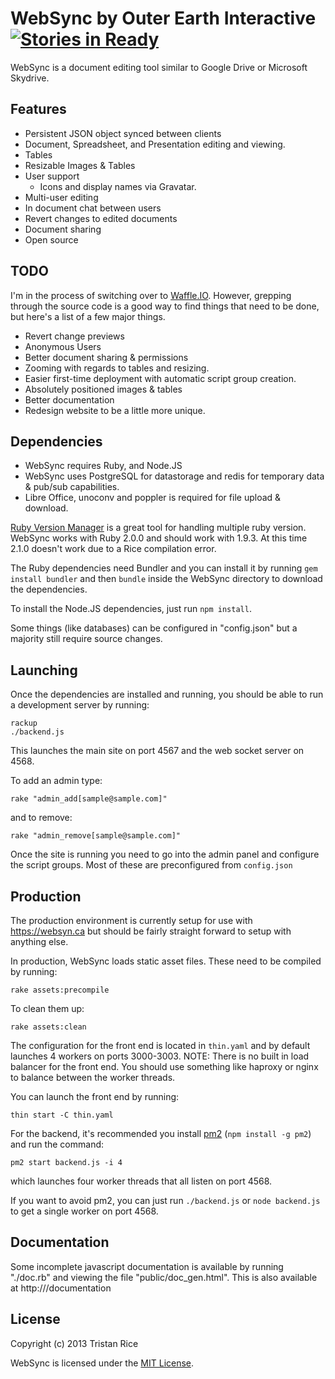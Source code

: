 WebSync by Outer Earth Interactive [![Stories in Ready](https://badge.waffle.io/d4l3k/WebSync.png?label=ready)](https://waffle.io/d4l3k/WebSync)  
============
WebSync is a document editing tool similar to Google Drive or Microsoft Skydrive.

Features
----
* Persistent JSON object synced between clients
* Document, Spreadsheet, and Presentation editing and viewing.
* Tables
* Resizable Images & Tables
* User support
    - Icons and display names via Gravatar.
* Multi-user editing
* In document chat between users
* Revert changes to edited documents
* Document sharing
* Open source

TODO
----
I'm in the process of switching over to [Waffle.IO](https://waffle.io/d4l3k/WebSync). However, grepping through the source code is a good way to find things that need to be done, but here's a list of a few major things.
* Revert change previews
* Anonymous Users
* Better document sharing & permissions
* Zooming with regards to tables and resizing.
* Easier first-time deployment with automatic script group creation.
* Absolutely positioned images & tables
* Better documentation
* Redesign website to be a little more unique.

Dependencies
----
* WebSync requires Ruby, and Node.JS
* WebSync uses PostgreSQL for datastorage and redis for temporary data & pub/sub capabilities.
* Libre Office, unoconv and poppler is required for file upload & download.

[Ruby Version Manager](https://rvm.io/) is a great tool for handling multiple ruby version. WebSync works with Ruby 2.0.0 and should work with 1.9.3. At this time 2.1.0 doesn't work due to a Rice compilation error.

The Ruby dependencies need Bundler and you can install it by running `gem install bundler` and then `bundle` inside the WebSync directory to download the dependencies.

To install the Node.JS dependencies, just run `npm install`.

Some things (like databases) can be configured in "config.json" but a majority still require source changes.

Launching
----
Once the dependencies are installed and running, you should be able to run a development server by running:
```
rackup
./backend.js
```

This launches the main site on port 4567 and the web socket server on 4568.

To add an admin type:
```
rake "admin_add[sample@sample.com]"
```
and to remove:
```
rake "admin_remove[sample@sample.com]"
```

Once the site is running you need to go into the admin panel and configure the script groups. Most of these are preconfigured from `config.json`

Production
----

The production environment is currently setup for use with https://websyn.ca but should be fairly straight forward to setup with anything else.

In production, WebSync loads static asset files. These need to be compiled by running:
```
rake assets:precompile
```
To clean them up:
```
rake assets:clean
```

The configuration for the front end is located in `thin.yaml` and by default launches 4 workers on ports 3000-3003. NOTE: There is no built in load balancer for the front end. You should use something like haproxy or nginx to balance between the worker threads.

You can launch the front end by running:
```
thin start -C thin.yaml
```

For the backend, it's recommended you install [pm2](https://github.com/Unitech/pm2) (`npm install -g pm2`) and run the command:
```
pm2 start backend.js -i 4
```
which launches four worker threads that all listen on port 4568.

If you want to avoid pm2, you can just run `./backend.js` or `node backend.js` to get a single worker on port 4568.


Documentation
----

Some incomplete javascript documentation is available by running "./doc.rb" and viewing the file "public/doc_gen.html". This is also available at http://<WebSync URL>/documentation


License
----
Copyright (c) 2013 Tristan Rice

WebSync is licensed under the [MIT License](http://opensource.org/licenses/MIT).
